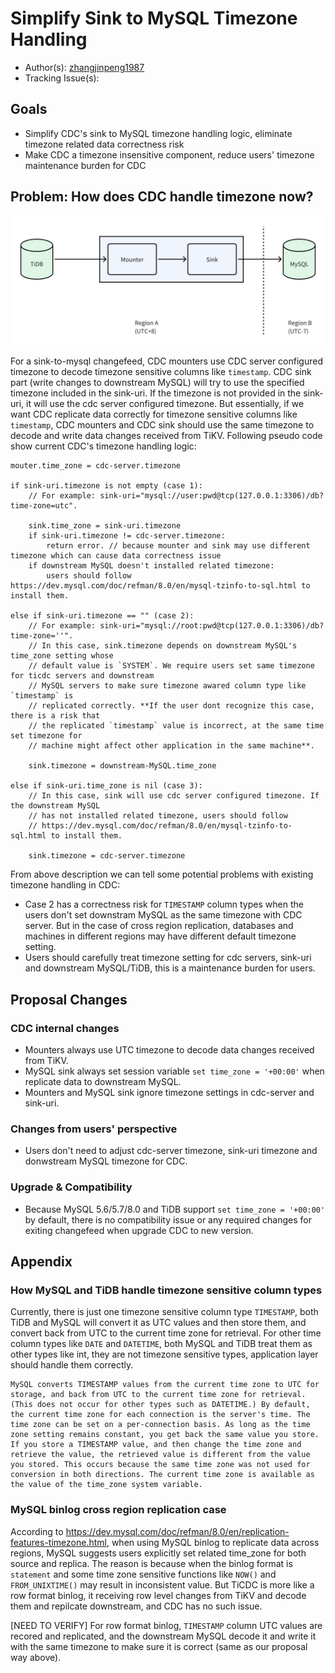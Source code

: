 # Simplify Sink to MySQL Timezone Handling

- Author(s): [zhangjinpeng1987](https://github.com/zhangjinpeng1987)
- Tracking Issue(s): 

## Goals

- Simplify CDC's sink to MySQL timezone handling logic, eliminate timezone related data correctness risk
- Make CDC a timezone insensitive component, reduce users' timezone maintenance burden for CDC

## Problem: How does CDC handle timezone now?

<img src="../media/cdc-timezone.png?sanitize=true" alt="architecture" width="600"/>

For a sink-to-mysql changefeed, CDC mounters use CDC server configured timezone to decode timezone sensitive columns like `timestamp`. CDC sink part (write changes to downstream MySQL) will try to use the specified timezone included in the sink-uri. If the timezone is not provided in the sink-uri, it will use the cdc server configured timezone. But essentially, if we want CDC replicate data correctly for timezone sensitive columns like `timestamp`, CDC mounters and CDC sink should use the same timezone to decode and write data changes received from TiKV. Following pseudo code show current CDC's timezone handling logic:

```
mouter.time_zone = cdc-server.timezone

if sink-uri.timezone is not empty (case 1):
    // For example: sink-uri="mysql://user:pwd@tcp(127.0.0.1:3306)/db?time-zone=utc".

    sink.time_zone = sink-uri.timezone
    if sink-uri.timezone != cdc-server.timezone:
        return error. // because mounter and sink may use different timezone which can cause data correctness issue
    if downstream MySQL doesn't installed related timezone:
        users should follow https://dev.mysql.com/doc/refman/8.0/en/mysql-tzinfo-to-sql.html to install them.

else if sink-uri.timezone == "" (case 2):
    // For example: sink-uri="mysql://root:pwd@tcp(127.0.0.1:3306)/db?time-zone=''".
    // In this case, sink.timezone depends on downstream MySQL's time_zone setting whose
    // default value is `SYSTEM`. We require users set same timezone for ticdc servers and downstream
    // MySQL servers to make sure timezone awared column type like `timestamp` is
    // replicated correctly. **If the user dont recognize this case, there is a risk that
    // the replicated `timestamp` value is incorrect, at the same time set timezone for   
    // machine might affect other application in the same machine**. 

    sink.timezone = downstream-MySQL.time_zone

else if sink-uri.time_zone is nil (case 3):
    // In this case, sink will use cdc server configured timezone. If the downstream MySQL
    // has not installed related timezone, users should follow 
    // https://dev.mysql.com/doc/refman/8.0/en/mysql-tzinfo-to-sql.html to install them.

    sink.timezone = cdc-server.timezone
```

From above description we can tell some potential problems with existing timezone handling in CDC:
- Case 2 has a correctness risk for `TIMESTAMP` column types when the users don't set downstram MySQL as the same timezone with CDC server. But in the case of cross region replication, databases and machines in different regions may have different default timezone setting.
- Users should carefully treat timezone setting for cdc servers, sink-uri and downstream MySQL/TiDB, this is a maintenance burden for users.

## Proposal Changes

### CDC internal changes

- Mounters always use UTC timezone to decode data changes received from TiKV.
- MySQL sink always set session variable `set time_zone = '+00:00'` when replicate data to downstream MySQL.
- Mounters and MySQL sink ignore timezone settings in cdc-server and sink-uri.

### Changes from users' perspective

- Users don't need to adjust cdc-server timezone, sink-uri timezone and donwstream MySQL timezone for CDC.

### Upgrade & Compatibility

- Because MySQL 5.6/5.7/8.0 and TiDB support `set time_zone = '+00:00'` by default, there is no compatibility issue or any required changes for exiting changefeed when upgrade CDC to new version.

## Appendix

### How MySQL and TiDB handle timezone sensitive column types

Currently, there is just one timezone sensitive column type `TIMESTAMP`, both TiDB and MySQL will convert it as UTC values and then store them, and convert back from UTC to the current time zone for retrieval. For other time column types like `DATE` and `DATETIME`, both MySQL and TiDB treat them as other types like int, they are not timezone sensitive types, application layer should handle them correctly.

```
MySQL converts TIMESTAMP values from the current time zone to UTC for storage, and back from UTC to the current time zone for retrieval. (This does not occur for other types such as DATETIME.) By default, the current time zone for each connection is the server's time. The time zone can be set on a per-connection basis. As long as the time zone setting remains constant, you get back the same value you store. If you store a TIMESTAMP value, and then change the time zone and retrieve the value, the retrieved value is different from the value you stored. This occurs because the same time zone was not used for conversion in both directions. The current time zone is available as the value of the time_zone system variable.
```

### MySQL binlog cross region replication case

According to https://dev.mysql.com/doc/refman/8.0/en/replication-features-timezone.html, when using MySQL binlog to replicate  data across regions, MySQL suggests users explicitly set related time_zone for both source and replica. The reason is because when the binlog format is `statement` and some time zone sensitive functions like `NOW()` and `FROM_UNIXTIME()` may result in inconsistent value. But TiCDC is more like a row format binlog, it receiving row level changes from TiKV and decode them and repilcate downstream, and CDC has no such issue.

[NEED TO VERIFY] For row format binlog, `TIMESTAMP` column UTC values are recored and replicated, and the downstream MySQL decode it and write it with the same timezone to make sure it is correct (same as our proposal way above).
